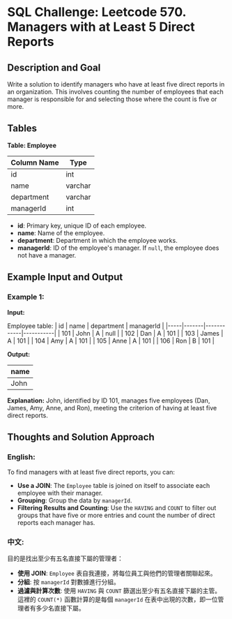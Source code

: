 # SQL Challenge: Leetcode 570. Managers with at Least 5 Direct Reports

## Description and Goal

Write a solution to identify managers who have at least five direct reports in an organization. This involves counting the number of employees that each manager is responsible for and selecting those where the count is five or more.

## Tables

**Table: Employee**

| Column Name | Type    |
|-------------|---------|
| id          | int     |
| name        | varchar |
| department  | varchar |
| managerId   | int     |

- **id**: Primary key, unique ID of each employee.
- **name**: Name of the employee.
- **department**: Department in which the employee works.
- **managerId**: ID of the employee's manager. If `null`, the employee does not have a manager.

## Example Input and Output

### Example 1:

**Input:**

Employee table:
| id  | name  | department | managerId |
|-----|-------|------------|-----------|
| 101 | John  | A          | null      |
| 102 | Dan   | A          | 101       |
| 103 | James | A          | 101       |
| 104 | Amy   | A          | 101       |
| 105 | Anne  | A          | 101       |
| 106 | Ron   | B          | 101       |

**Output:**

| name |
|------|
| John |

**Explanation:**
John, identified by ID 101, manages five employees (Dan, James, Amy, Anne, and Ron), meeting the criterion of having at least five direct reports.

## Thoughts and Solution Approach

### English:
To find managers with at least five direct reports, you can:
- **Use a JOIN**: The `Employee` table is joined on itself to associate each employee with their manager.
- **Grouping**: Group the data by `managerId`.
- **Filtering Results and Counting**: Use the `HAVING` and `COUNT` to filter out groups that have five or more entries and count the number of direct reports each manager has.
  
### 中文:
目的是找出至少有五名直接下屬的管理者：
- **使用 JOIN**: `Employee` 表自我連接，將每位員工與他們的管理者關聯起來。
- **分組**: 按 `managerId` 對數據進行分組。
- **過濾與計算次數**: 使用 `HAVING` 與 `COUNT` 篩選出至少有五名直接下屬的主管。這裡的 `COUNT(*)` 函數計算的是每個 `managerId` 在表中出現的次數，即一位管理者有多少名直接下屬。
